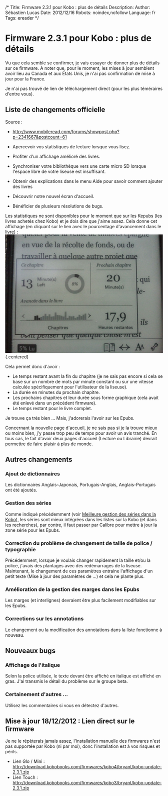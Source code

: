 /*
Title: Firmware 2.3.1 pour Kobo : plus de détails
Description: 
Author: Sébastien Lucas
Date: 2012/12/16
Robots: noindex,nofollow
Language: fr
Tags: ereader
*/
# Firmware 2.3.1 pour Kobo : plus de détails

Vu que cela semble se confirmer, je vais essayer de donner plus de détails sur ce firmware. A noter que, pour le moment, les mises à jour semblent avoir lieu au Canada et aux États Unis, je n'ai pas confirmation de mise à jour pour la France.

Je n'ai pas trouvé de lien de téléchargement direct (pour les plus téméraires d'entre vous).


## Liste de changements officielle

Source : 
*	http://www.mobileread.com/forums/showpost.php?p=2341667&postcount=61

*	Apercevoir vos statistiques de lecture lorsque vous lisez.
*	Profiter d'un affichage amélioré des livres.
*	Synchroniser votre bibliothèque vers une carte micro SD lorsque l'espace libre de votre liseuse est insuffisant.
*	Obtenir des explications dans le menu Aide pour savoir comment ajouter des livres
*	Découvrir notre nouvel écran d'accueil.
*	Bénéficier de plusieurs résolutions de bugs.

Les statistiques ne sont disponibles pour le moment que sur les Kepubs (les livres achetés chez Kobo) et je dois dire que j'aime assez. Cela donne cet affichage (en cliquant sur le lien avec le pourcentage d'avancement dans le livre) : 
![Image](/blog/kobo-statistics.jpg){.centered}

Cela permet donc d'avoir :
*	Le temps restant avant la fin du chapitre (je ne sais pas encore si cela se base sur un nombre de mots par minute constant ou sur une vitesse calculée spécifiquement pour l'utilisateur de la liseuse).
*	La durée en minutes du prochain chapitre.
*	Les prochains chapitres et leur durée sous forme graphique (cela avait été enlevé dans un précédent firmware).
*	Le temps restant pour le livre complet.

Je trouve ça très bien ... Mais, j'adorerais l'avoir sur les Epubs.

Concernant la nouvelle page d'accueil, je ne sais pas si je la trouve mieux ou moins bien, j'y passe trop peu de temps pour avoir un avis tranché. En tous cas, le fait d'avoir deux pages d'accueil (Lecture ou Librairie) devrait permettre de faire plaisir à plus de monde.

## Autres changements

### Ajout de dictionnaires
Les dictionnaires Anglais-Japonais, Portugais-Anglais, Anglais-Portugais ont été ajoutés.

### Gestion des séries

Comme indiqué précédemment (voir [Meilleure gestion des séries dans la Kobo](/blog/kobo-ereader-touch-45)), les séries sont mieux intégrées dans les listes sur la Kobo (et dans les recherches), par contre, il faut passer par Calibre pour mettre à jour la zone série pour les Epubs.

### Correction du problème de changement de taille de police / typographie

Précédemment, lorsque je voulais changer rapidement la taille et/ou la police, j'avais des plantages avec des redémarrages de la liseuse. Maintenant, le changement de ces paramètres entraine l'affichage d'un petit texte (Mise à jour des paramètres de ...) et cela ne plante plus.

### Amélioration de la gestion des marges dans les Epubs

Les marges (et interlignes) devraient être plus facilement modifiables sur les Epubs.

### Corrections sur les annotations

Le changement ou la modification des annotations dans la liste fonctionne à nouveau.

## Nouveaux bugs

### Affichage de l'italique
Selon la police utilisée, le texte devant être affiché en italique est affiché en gras. J'ai transmis le détail du problème sur le groupe beta.

### Certainement d'autres ...

Utilisez les commentaires si vous en détectez d'autres.

## Mise à jour 18/12/2012 : Lien direct sur le firmware

Je ne le répèterais jamais assez, l'installation manuelle des firmwares n'est pas supportée par Kobo (ni par moi), donc l'installation est à vos risques et périls.

*	Lien Glo / Mini : http://download.kobobooks.com/firmwares/kobo4/bryant/kobo-update-2.3.1.zip
*	Lien Touch : http://download.kobobooks.com/firmwares/kobo3/bryant/kobo-update-2.3.1.zip
